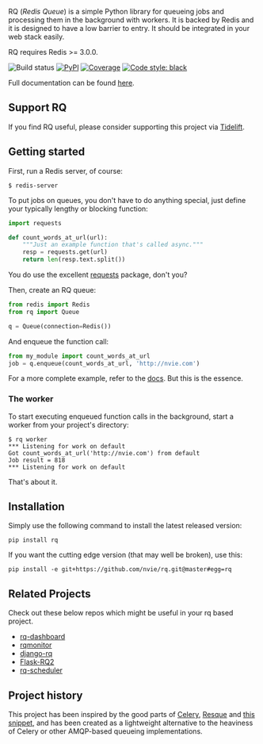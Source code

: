 RQ (_Redis Queue_) is a simple Python library for queueing jobs and processing
them in the background with workers.  It is backed by Redis and it is designed
to have a low barrier to entry.  It should be integrated in your web stack
easily.

RQ requires Redis >= 3.0.0.

![Build status](https://github.com/rq/rq/workflows/Test%20rq/badge.svg)
[![PyPI](https://img.shields.io/pypi/pyversions/rq.svg)](https://pypi.python.org/pypi/rq)
[![Coverage](https://codecov.io/gh/rq/rq/branch/master/graph/badge.svg)](https://codecov.io/gh/rq/rq)
[![Code style: black](https://img.shields.io/badge/code%20style-black-000000.svg)](https://github.com/psf/black)

Full documentation can be found [here][d].


## Support RQ

If you find RQ useful, please consider supporting this project via [Tidelift](https://tidelift.com/subscription/pkg/pypi-rq?utm_source=pypi-rq&utm_medium=referral&utm_campaign=readme).


## Getting started

First, run a Redis server, of course:

```console
$ redis-server
```

To put jobs on queues, you don't have to do anything special, just define
your typically lengthy or blocking function:

```python
import requests

def count_words_at_url(url):
    """Just an example function that's called async."""
    resp = requests.get(url)
    return len(resp.text.split())
```

You do use the excellent [requests][r] package, don't you?

Then, create an RQ queue:

```python
from redis import Redis
from rq import Queue

q = Queue(connection=Redis())
```

And enqueue the function call:

```python
from my_module import count_words_at_url
job = q.enqueue(count_words_at_url, 'http://nvie.com')
```

For a more complete example, refer to the [docs][d].  But this is the essence.


### The worker

To start executing enqueued function calls in the background, start a worker
from your project's directory:

```console
$ rq worker
*** Listening for work on default
Got count_words_at_url('http://nvie.com') from default
Job result = 818
*** Listening for work on default
```

That's about it.


## Installation

Simply use the following command to install the latest released version:

    pip install rq

If you want the cutting edge version (that may well be broken), use this:

    pip install -e git+https://github.com/nvie/rq.git@master#egg=rq


## Related Projects

Check out these below repos which might be useful in your rq based project.

- [rq-dashboard](https://github.com/Parallels/rq-dashboard)
- [rqmonitor](https://github.com/pranavgupta1234/rqmonitor)
- [django-rq](https://github.com/rq/django-rq)
- [Flask-RQ2](https://github.com/rq/Flask-RQ2)
- [rq-scheduler](https://github.com/rq/rq-scheduler)


## Project history

This project has been inspired by the good parts of [Celery][1], [Resque][2]
and [this snippet][3], and has been created as a lightweight alternative to the
heaviness of Celery or other AMQP-based queueing implementations.


[r]: http://python-requests.org
[d]: http://python-rq.org/
[m]: http://pypi.python.org/pypi/mailer
[p]: http://docs.python.org/library/pickle.html
[1]: http://www.celeryproject.org/
[2]: https://github.com/resque/resque
[3]: http://flask.pocoo.org/snippets/73/
